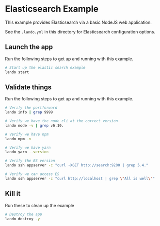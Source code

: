 Elasticsearch Example
=====================

This example provides Elasticsearch via a basic NodeJS web application.

See the `.lando.yml` in this directory for Elasticsearch configuration options.

Launch the app
--------------

Run the following steps to get up and running with this example.

```bash
# Start up the elastic search example
lando start
```

Validate things
--------------

Run the following steps to get up and running with this example.

```bash
# Verify the portforward
lando info | grep 9999

# Verify we have the node cli at the correct version
lando node -v | grep v6.10.

# Verify we have npm
lando npm -v

# Verify we have yarn
lando yarn --version

# Verify the ES version
lando ssh appserver -c "curl -XGET http://search:9200 | grep 5.4."

# Verify we can access ES
lando ssh appserver -c "curl http://localhost | grep \"All is well\""
```

Kill it
-------

Run these to clean up the example

```bash
# Destroy the app
lando destroy -y
```
